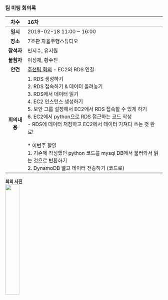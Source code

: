 ### 팀 미팅 회의록

|     차수     | 16차                                                         |
| :----------: | :----------------------------------------------------------- |
|   **일시**   | 2019-02-18 11:00 ~ 16:00                                     |
|   **장소**   | 7호관 자율주행스튜디오                                       |
|  **참석자**  | 민지수, 유지원                                               |
|  **불참자**  | 이성재, 황수진                                               |
|   **안건**   | <u>추천팀 회의</u> - EC2와 RDS 연결                          |
| **회의내용** | 1. RDS 생성하기<br/>2. RDS 접속하기 & 데이터 올려놓기<br/>3. RDS에서 데이터 읽기<br/>4. EC2 인스턴스 생성하기<br/>5. 보안 그룹 설정해서 EC2에서 RDS 접속할 수 있게 하기<br/>6. EC2에서 python으로 RDS 접근하는 코드 작성<br/> - RDS에 데이터 저장하고 EC2에서 데이터 가져다 쓰는 것 완료!<br/><br/>* 이번주 할일<br/>1. 기존에 작성했던 python 코드를 mysql DB에서 불러와서 읽는 것으로 변환하기<br/>2. DynamoDB 열고 데이터 전송하기 (코드로) |

**회의 사진**<br/>
<img src="https://github.com/kookmin-sw/2019-cap1-2019_4/blob/upload_pictures/doc/회의록/pictures/2019-02-18.jpg" width="30%" height="30%">